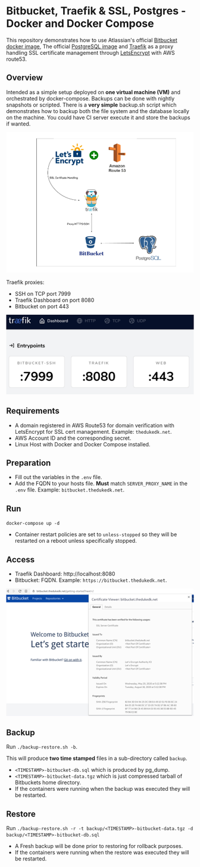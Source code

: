 # Bitbucket, Traefik & SSL, Postgres - Docker and Docker Compose
This repository demonstrates how to use Atlassian's official [Bitbucket docker image](https://hub.docker.com/r/atlassian/bitbucket-server), The official [PostgreSQL image](https://hub.docker.com/_/postgres) and [Traefik](https://containo.us/traefik/) as a proxy handling SSL certificate management through [LetsEncrypt](https://letsencrypt.org/) with AWS route53.


## Overview
Intended as a simple setup deployed on **one virtual machine (VM)** and orchestrated by docker-compose. Backups can be done with nightly snapshots or scripted. There is a **very simple** backup.sh script which demonstrates how to backup both the file system and the database locally on the machine. You could have CI server execute it and store the backups if wanted. 

![Architectural Overview](bitbucket-docker-overview.png)

Traefik proxies:

* SSH on TCP port 7999
* Traefik Dashboard on port 8080
* Bitbucket on port 443

![Traefik Overview](traefik-overview.png)

## Requirements

* A domain registered in AWS Route53 for domain verification with LetsEncrypt for SSL cert management. Example: `thedukedk.net`.
* AWS Account ID and the corresponding secret.
* Linux Host with Docker and Docker Compose installed. 

## Preparation
* Fill out the variables in the `.env` file.
* Add the FQDN to your hosts file. **Must** match `SERVER_PROXY_NAME` in the `.env` file. Example: `bitbucket.thedukedk.net`.

## Run

`docker-compose up -d`

* Container restart policies are set to `unless-stopped` so they will be restarted on a reboot unless specifically stopped.

## Access
* Traefik Dashboard: http://localhost:8080
* Bitbucket: FQDN. Example: `https://bitbucket.thedukedk.net`.

![Bitbucket](bitbucket.png)

## Backup
Run `./backup-restore.sh -b`.

This will produce **two time stamped** files in a sub-directory called `backup`. 

* `<TIMESTAMP>-bitbucket-db.sql` which is produced by pg_dump.
* `<TIMESTAMP>-bitbucket-data.tgz` which is just compressed tarball of Bitbuckets home directory.
* If the containers were running when the backup was executed they will be restarted. 

## Restore
Run `./backup-restore.sh -r -t backup/<TIMESTAMP>-bitbucket-data.tgz -d backup/<TIMESTAMP>-bitbucket-db.sql`

* A Fresh backup will be done prior to restoring for rollback purposes.
* If the containers were running when the restore was executed they will be restarted.
